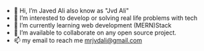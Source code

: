 - 👋 Hi, I’m Javed Ali also know as "Jvd Ali" 
- 👀 I’m interested to develop or solving real life problems with tech 
- 🌱 I’m currently learning web development (MERN)Stack
- 💞️ I’m available to collaborate on any open source project.
- 📫 my email to reach me mrjvdali@gmail.com

<!---
mrjvdali/mrjvdali is a ✨ special ✨ repository because its `README.md` (this file) appears on your GitHub profile.
You can click the Preview link to take a look at your changes.
--->
